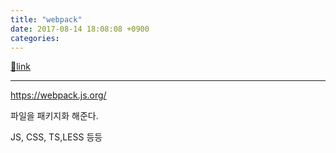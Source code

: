 ```yaml
---
title: "webpack"
date: 2017-08-14 18:08:08 +0900
categories: 
---
```

[🔗link](http://www.mins01.com/mh/tech/read/1104)
***


https://webpack.js.org/  


파일을 패키지화 해준다.

  


JS, CSS, TS,LESS 등등




